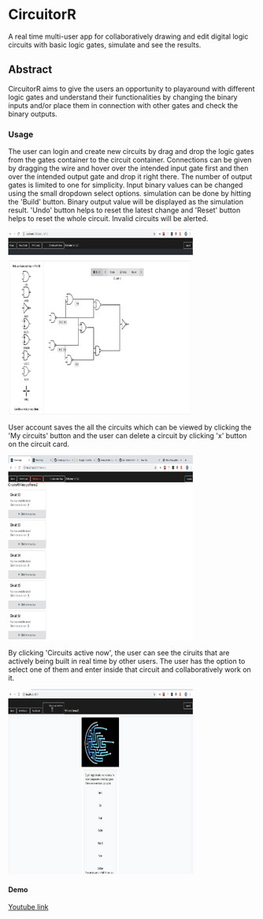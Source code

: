 # CircuitorR

A real time multi-user app for collaboratively drawing and edit digital logic circuits with basic logic gates, simulate and see the results.

## Abstract

CircuitorR aims to give the users an opportunity to playaround with different logic gates and understand their functionalities by changing the binary inputs and/or place them in connection with other gates and check the binary outputs.

### Usage

The user can login and create new circuits by drag and drop the logic gates from the gates container to the circuit container. Connections can be given by dragging the wire and hover over the intended input gate first and then over the intended output gate and drop it right there. The number of output gates is limited to one for simplicity. Input binary values can be changed using the small dropdown select options. simulation can be done by hitting the 'Build' button. Binary output value will be displayed as the simulation result. 'Undo' button helps to reset the latest change and 'Reset' button helps to reset the whole circuit. Invalid circuits will be alerted. 

<div>
    <img src = "./assets/completedCircuit.png" width="375" height="375" allign="middle" />
</div>

User account saves the all the circuits which can be viewed by clicking the 'My circuits' button and the user can delete a circuit by clicking 'x' button on the circuit card. 

<div>
    <img src = "./assets/circuitCards.png" width="375" height="375" allign="middle" />
</div>

By clicking 'Circuits active now', the user can see the ciruits that are actively being built in real time by other users. The user has the option to select one of them and enter inside that circuit and collaboratively work on it. 

<div>
    <img src = "./assets/realtimeoptionsHomePage.png" width="375" height="375" allign="middle" />
</div>

#### Demo 

[Youtube link](https://www.youtube.com/watch?v=YiMw6rQiVAM&t=1s)


